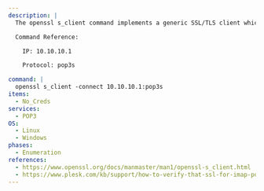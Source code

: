 ```yaml
---
description: |
  The openssl s_client command implements a generic SSL/TLS client which connects to a remote host using SSL/TLS. It is a very useful diagnostic tool for SSL servers. The following command will connect to the POP3S service.

  Command Reference:

    IP: 10.10.10.1

    Protocol: pop3s

command: |
  openssl s_client -connect 10.10.10.1:pop3s
items:
  - No_Creds
services:
  - POP3
OS:
  - Linux
  - Windows
phases:
  - Enumeration
references:
  - https://www.openssl.org/docs/manmaster/man1/openssl-s_client.html
  - https://www.plesk.com/kb/support/how-to-verify-that-ssl-for-imap-pop3-smtp-works-and-a-proper-ssl-certificate-is-in-use/
---
```

